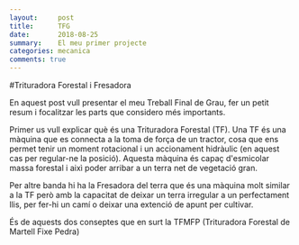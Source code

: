 ```yaml
---
layout:     post
title:      TFG
date:       2018-08-25
summary:    El meu primer projecte
categories: mecanica
comments: true
---
```

#Trituradora Forestal i Fresadora 

En aquest post vull presentar el meu Treball Final de Grau, fer un petit 
resum i focalitzar les parts que considero més importants.

Primer us vull explicar què és una Trituradora Forestal (TF). Una TF és una
màquina que es connecta a la toma de força de un tractor, cosa que ens permet tenir
un moment rotacional i un accionament hidràulic (en aquest cas per regular-ne la posició).
Aquesta màquina és capaç d'esmicolar massa forestal i aixì poder arribar a un terra net
de vegetació gran.

Per altre banda hi ha la Fresadora del terra que és una màquina molt similar a la TF però
amb la capacitat de deixar un terra irregular a un perfectament llis, per fer-hi un
camí o deixar una extenció de apunt per cultivar. 

És de aquests dos conseptes que en surt la TFMFP (Trituradora Forestal de 
Martell Fixe Pedra) 